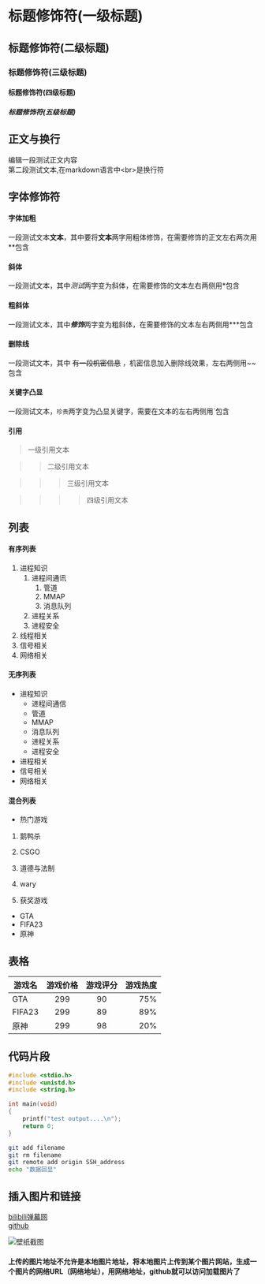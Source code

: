 # 标题修饰符(一级标题)

## 标题修饰符(二级标题)

### 标题修饰符(三级标题)

#### 标题修饰符(四级标题)

##### 标题修饰符(五级标题)

## 正文与换行

编辑一段测试正文内容<br>
第二段测试文本,在markdown语言中\<br\>是换行符

## 字体修饰符

#### 字体加粗

一段测试文本**文本**，其中要将**文本**两字用粗体修饰，在需要修饰的正文左右两次用\*\*包含<br>


#### 斜体

一段测试文本，其中*测试*两字变为斜体，在需要修饰的文本左右两侧用\*包含<br>

#### 粗斜体
一段测试文本，其中***修饰***两字变为粗斜体，在需要修饰的文本左右两侧用\*\*\*包含<br>

#### 删除线
一段测试文本，其中 ~~有一段机密信息~~ ，机密信息加入删除线效果，左右两侧用\~\~包含<br>

#### 关键字凸显
一段测试文本，`珍贵`两字变为凸显关键字，需要在文本的左右两侧用\`包含<br>

#### 引用

> 一级引用文本

>> 二级引用文本

>>> 三级引用文本

>>>> 四级引用文本

## 列表

#### 有序列表

1. 进程知识
    1. 进程间通讯
        1. 管道
        2. MMAP
        3. 消息队列
    2. 进程关系
    3. 进程安全
2. 线程相关
3. 信号相关
4. 网络相关

#### 无序列表

* 进程知识
    * 进程间通信
     * 管道
     * MMAP
     * 消息队列
    * 进程关系
    * 进程安全
* 进程相关
* 信号相关
* 网络相关

#### 混合列表
* 热门游戏
 1. 鹅鸭杀
 2. CSGO
 3. 道德与法制
 4. wary

1. 获奖游戏
 * GTA
 * FIFA23
 * 原神

## 表格

游戏名|游戏价格|游戏评分|游戏热度|
--|:--:|:--:|--:|
GTA|299|90|75%
FIFA23|299|89|89%
原神|299|98|20%

## 代码片段

```c
#include <stdio.h>
#include <unistd.h>
#include <string.h>

int main(void)
{
    printf("test output....\n");
    return 0;
}
```


```bash
git add filename
git rm filename
git remote add origin SSH_address
echo "数据回显"
```

## 插入图片和链接

[bilibili弹幕网](https://www.bilibili.com "点击进入B站")<br>
[github](https://github.com "交友网站")<br>

![壁纸截图](C://Users//Seamos66//Desktop//master_career//简历、照片//白底证件照.jpg "nice")

#### 上传的图片地址不允许是本地图片地址，将本地图片上传到某个图片网站，生成一个图片的网络URL（网络地址），用网络地址，github就可以访问加载图片了

